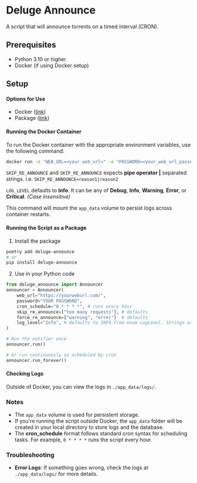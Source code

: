 # Deluge Announce

A script that will announce torrents on a timed interval (CRON).

## Prerequisites

- Python 3.10 or higher
- Docker (if using Docker setup)

## Setup

#### Options for Use

- Docker ([link](https://hub.docker.com/repository/docker/jlw4049/deluge-announce/))
- Package ([link](https://pypi.org/project/deluge-announce/))

#### Running the Docker Container

To run the Docker container with the appropriate environment variables, use the following command:

```bash
docker run -e "WEB_URL=<your_web_url>" -e "PASSWORD=<your_web_url_password>" -e "CRON_SCHEDULE=0 * * * *" -e "SKIP_RE_ANNOUNCE=too many requests" -e "FORCE_RE_ANNOUNCE=warning|error" -e "LOG_LEVEL=Info" -v "app_data:/app_data"
```

`SKIP_RE_ANNOUNCE` and `SKIP_RE_ANNOUNCE` expects **pipe operator |** separated strings. i.e. `SKIP_RE_ANNOUNCE=reason1|reason2`

`LOG_LEVEL` defaults to **Info**. It can be any of **Debug**, **Info**, **Warning**, **Error**, or **Critical**. _(Case insensitive)_

This command will mount the `app_data` volume to persist logs across container restarts.

#### Running the Script as a Package

1. Install the package

```bash
poetry add deluge-announce
# or
pip install deluge-announce
```

2. Use in your Python code

```python
from deluge_announce import Announcer
announcer = Announcer(
    web_url="https://yourweburl.com/",
    password="YOUR PASSWORD",
    cron_schedule="0 * * * *", # runs every hour
    skip_re_announce=["too many requests"], # defaults
    force_re_announce=["warning", "error"]  # defaults
    log_level="Info", # defaults to INFO from enum LogLevel. Strings are also accepted "Debug", "Info", "Warning", "Error", or "Critical". (Case insensitive)
)

# Run the notifier once
announcer.run()

# Or run continuously as scheduled by cron
announcer.run_forever()
```

#### Checking Logs

Outside of Docker, you can view the logs in `./app_data/logs/`.

### Notes

- The `app_data` volume is used for persistent storage.
- If you're running the script outside Docker, the `app_data` folder will be created in your local directory to store logs and the database.
- The **cron_schedule** format follows standard cron syntax for scheduling tasks. For example, `0 * * * *` runs the script every hour.

### Troubleshooting

- **Error Logs**: If something goes wrong, check the logs at `./app_data/logs/` for more details.
